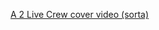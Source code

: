 ---
layout: post
wordpress_id: 673
wordpress_url: http://noesbueno.com/archives/673
date: '2010-06-17 10:00:35 -0500'
date_gmt: '2010-06-17 15:00:35 -0500'
body: |
  <p><a href="http://kottke.org/10/06/a-2-live-crew-cover-video-sorta">A 2 Live Crew cover video (sorta)</a></p>
---